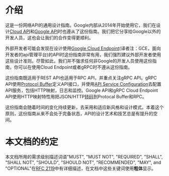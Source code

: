 # 介绍

这是一份网络API的通用设计指南。Google内部从2014年开始使用它，我们在设计[Cloud API](https://cloud.google.com/apis/docs/overview)和[Google API](https://github.com/googleapis/googleapis)时也遵从了这份指南。我们把它分享给Google以外的开发人员，这也会让我们的合作变得更顺利。

外部开发者可能会发现在设计使用[Google Cloud Endpoint](https://cloud.google.com/endpoints/docs/grpc)(译者注：GCE，面向开发者的api管理平台)的API时这份指南非常有用，我们强烈建议外部开发者使用这些设计准则。尽管如此，我们并不强求任何非Google的开发人员使用这份指南，你可以在使用Cloud Endpoint或者gRPC时不遵从这份指南。

这份指南既适用于REST API也适用于RPC API，并重点关注gRPC API。gRPC API使用[Protocol Buffer](https://cloud.google.com/apis/design/proto3)定义API接口，并使用[API Service Configuration](https://github.com/googleapis/googleapis)去配置API服务，包括HTTP映射，日志和监控。Google API和gRPC Cloud Endpoint API使用HTTP映射特性用把JSON/HTTP[转码](https://cloud.google.com/endpoints/docs/transcoding)到Protocal Buffer和RPC。

这份指南会随着时间的变化持续更新，去采用和适应新风格和设计模式。本着这个原则，这份指南从来不会处于完备状态，API的设计艺术和技艺总是有提升的空间。

# 本文档的约定

本文档所用的需求级别描述词语"MUST", "MUST NOT", "REQUIRED", "SHALL", "SHALL NOT", "SHOULD", "SHOULD NOT", "RECOMMENDED", "MAY", and "OPTIONAL"在[RFC 2119](https://www.ietf.org/rfc/rfc2119.txt)中有详细描述，在文档中这些关键词使用**粗体**显示。
